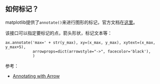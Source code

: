 ## 如何标记？

matplotlib提供了`annotate()`来进行图形的标记，官方文档在[这里](https://matplotlib.org/stable/tutorials/text/annotations.html#id1)。

该接口可以指定要标记的点，箭头形状，标记文本等：

```
ax.annotate('max=' + str(y_max), xy=(x_max, y_max), xytext=(x_max, y_max+5),
            arrowprops=dict(arrowstyle="->", facecolor='black'),
            )
```

参考：

- [Annotating with Arrow](https://matplotlib.org/stable/tutorials/text/annotations.html#annotating-with-arrow)
